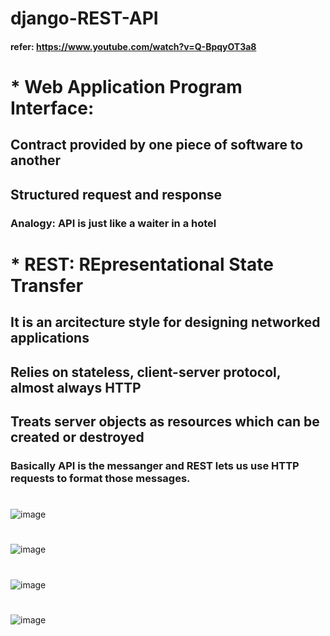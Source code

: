 # django-REST-API
#### refer: https://www.youtube.com/watch?v=Q-BpqyOT3a8
# * Web Application Program Interface:
## Contract provided by one piece of software to another
## Structured request and response
### Analogy: API is just like a waiter in a hotel
#
# * REST: REpresentational State Transfer
## It is an arcitecture style for designing networked applications
## Relies on stateless, client-server protocol, almost always HTTP
## Treats server objects as resources which can be created or destroyed
### Basically API is the messanger and REST lets us use HTTP requests to format those messages.
#
![image](https://user-images.githubusercontent.com/46608433/136670104-5b810d8b-547d-4c54-a48a-016047a110cb.png)
#
![image](https://user-images.githubusercontent.com/46608433/136670135-04e45cc9-827a-4c6e-b27a-51454cdca694.png)
#
![image](https://user-images.githubusercontent.com/46608433/136670152-4db31c27-82d5-4165-b5d2-4ba91fb960fe.png)
#
![image](https://user-images.githubusercontent.com/46608433/136670941-1acf8c96-dcf2-4ecf-8fbd-b783920191c2.png)
#
